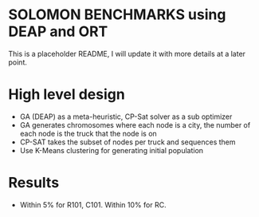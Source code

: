 # SOLOMON BENCHMARKS using DEAP and ORT

This is a placeholder README, I will update it with more details at a later point.

# High level design
- GA (DEAP) as a meta-heuristic, CP-Sat solver as a sub optimizer
- GA generates chromosomes where each node is a city, the number of each node is the truck that the node is on
- CP-SAT takes the subset of nodes per truck and sequences them
- Use K-Means clustering for generating initial population

# Results
- Within 5% for R101, C101. Within 10% for RC.